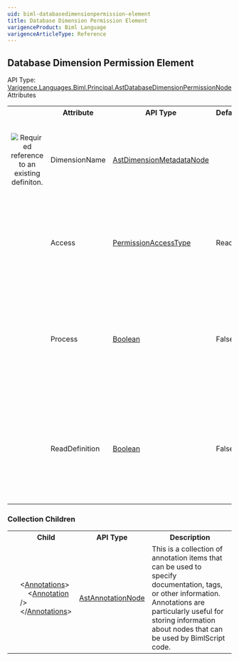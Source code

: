 ```yaml
---
uid: biml-databasedimensionpermission-element
title: Database Dimension Permission Element
varigenceProduct: Biml Language
varigenceArticleType: Reference
---
```

## Database Dimension Permission Element<div class="AssemblyInfoGroup"><div class="CrossReferenceGroup"><div class="CrossReferenceHeader">API Type:</div><div class="CrossReferenceValue"><a href="../api-reference/Varigence.Languages.Biml.Principal.AstDatabaseDimensionPermissionNode.html">Varigence.Languages.Biml.Principal.AstDatabaseDimensionPermissionNode</a></div></div></div><div class="AttributeGroup"><div class="AttributeGroupHeader">Attributes</div><table id="AttributeList" class="AttributeList"><tbody><tr><th class="AttributeIconColumnHeader">&nbsp;</th><th class="AttributeNameColumnHeader">Attribute</th><th class="AttributeTypeColumnHeader">API Type</th><th class="AttributeDefaultColumnHeader">Default</th><th class="AttributeSummaryColumnHeader">Description</th></tr><tr class="ad0"><td align="center" class="AttributeIcon"><img title="Required reference to an existing definiton." src="attributeRequiredReference.png"></td><td class="AttributeName">DimensionName</td><td class="AttributeType"><a href="../api-reference/Varigence.Languages.Biml.Dimension.AstDimensionMetadataNode.html">AstDimensionMetadataNode</a></td><td class="AttributeDefault">&nbsp;</td><td class="AttributeSummary"><div class ="SummaryItem">This value specifies the database dimension to which the permission is applied.</div></td></tr><tr class="ad1"><td align="center" class="AttributeIcon"><img title="" src="attribute.png"></td><td class="AttributeName">Access</td><td class="AttributeType"><a href="../api-reference/Varigence.Languages.Biml.Principal.PermissionAccessType.html">PermissionAccessType</a></td><td class="AttributeDefault">Read</td><td class="AttributeSummary"><div class ="SummaryItem">This value specifies the cube for which access rights are granted, denied, or revoked.</div></td></tr><tr class="ad0"><td align="center" class="AttributeIcon"><img title="" src="attribute.png"></td><td class="AttributeName">Process</td><td class="AttributeType"><a href="https://msdn.microsoft.com/en-us/library/System.Boolean.aspx">Boolean</a></td><td class="AttributeDefault">False</td><td class="AttributeSummary"><div class ="SummaryItem">This value indicates whether specified uses are permitted to process objects contained in the database dimension.</div></td></tr><tr class="ad1"><td align="center" class="AttributeIcon"><img title="" src="attribute.png"></td><td class="AttributeName">ReadDefinition</td><td class="AttributeType"><a href="https://msdn.microsoft.com/en-us/library/System.Boolean.aspx">Boolean</a></td><td class="AttributeDefault">False</td><td class="AttributeSummary"><div class ="SummaryItem">This value indicates whether specified users are permitted to read the metadata that defines the database dimension.</div></td></tr></tbody></table></div><div class="ChildGroup">### Collection Children<table id="ChildList" class="ChildList"><tbody><tr><th class="ChildIconColumnHeader">&nbsp;</th><th class="ChildNameColumnHeader">Child</th><th class="ChildTypeColumnHeader">API Type</th><th class="ChildSummaryColumnHeader">Description</th></tr><tr class="cd0"><td align="center" class="ChildIcon"><img title="" src="collectionChild.png"><div class="RequiredIcon" title="Required Child"></div><td class="ChildName"><span class="punc">&lt;</span><a href=Varigence.Languages.Biml.AstNode_Annotations.html">Annotations</a><span class="punc">&gt;</span><br />&nbsp;&nbsp;&nbsp;&nbsp;<span class="punc">&lt;</span><a href=Varigence.Languages.Biml.AstAnnotationNode.html">Annotation</a> <span class="punc">/&gt;</span><br /><span class="punc">&lt;/</span><a href=Varigence.Languages.Biml.AstNode_Annotations.html">Annotations</a><span class="punc">&gt;</span></td><td class="ChildType"><a href="../api-reference/Varigence.Languages.Biml.AstAnnotationNode.html">AstAnnotationNode</a></td><td class="ChildSummary"><div class ="SummaryItem">This is a collection of annotation items that can be used to specify documentation, tags, or other information.  Annotations are particularly useful for storing information about nodes that can be used by BimlScript code.</div></td></tr></tbody></table></div>